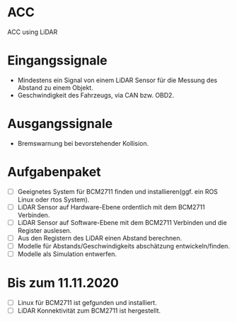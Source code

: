 # ACC

ACC using LiDAR


# Eingangssignale
- Mindestens ein Signal von einem LiDAR Sensor für die Messung des Abstand zu einem Objekt.
- Geschwindigkeit des Fahrzeugs, via CAN bzw. OBD2.

# Ausgangssignale
- Bremswarnung bei bevorstehender Kollision.


# Aufgabenpaket
- [ ] Geeignetes System für BCM2711 finden und installieren(ggf. ein ROS Linux oder rtos System).
- [ ] LiDAR Sensor auf Hardware-Ebene ordentlich mit dem BCM2711 Verbinden.
- [ ] LiDAR Sensor auf Software-Ebene mit dem BCM2711 Verbinden und die Register auslesen.
- [ ] Aus den Registern des LiDAR einen Abstand berechnen.
- [ ] Modelle für Abstands/Geschwindigkeits abschätzung entwickeln/finden.
- [ ] Modelle als Simulation entwerfen.

# Bis zum 11.11.2020
- [ ] Linux für BCM2711 ist gefgunden und installiert.
- [ ] LiDAR Konnektivität zum BCM2711 ist hergestellt.
